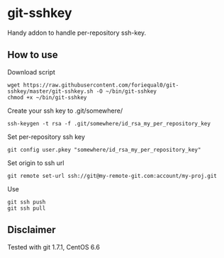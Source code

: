 git-sshkey
==========

Handy addon to handle per-repository ssh-key.

## How to use
Download script
```
wget https://raw.githubusercontent.com/foriequal0/git-sshkey/master/git-sshkey.sh -O ~/bin/git-sshkey
chmod +x ~/bin/git-sshkey
```

Create your ssh key to .git/somewhere/
```
ssh-keygen -t rsa -f .git/somewhere/id_rsa_my_per_repository_key
```

Set per-repository ssh key
```
git config user.pkey "somewhere/id_rsa_my_per_repository_key"
```

Set origin to ssh url
```
git remote set-url ssh://git@my-remote-git.com:account/my-proj.git
```

Use
```
git ssh push
git ssh pull
```

## Disclaimer

Tested with git 1.7.1, CentOS 6.6
